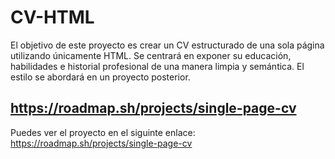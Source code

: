 # CV-HTML
El objetivo de este proyecto es crear un CV estructurado de una sola página utilizando únicamente HTML. Se centrará en exponer su educación, habilidades e historial profesional de una manera limpia y semántica. El estilo se abordará en un proyecto posterior.

## https://roadmap.sh/projects/single-page-cv
Puedes ver el proyecto en el siguinte enlace: https://roadmap.sh/projects/single-page-cv

